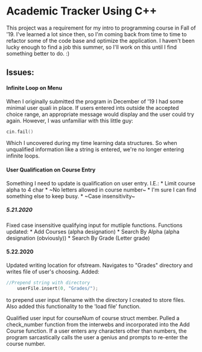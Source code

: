 # Academic Tracker Using C++

This project was a requirement for my intro to programming course in Fall of '19. I've learned a lot since then, so I'm coming back from time to time to refactor some of the code base and optimize the application. I haven't been lucky enough to find a job this summer, so I'll work on this until I find something better to do. :)

## Issues:

#### Infinite Loop on Menu

When I originally submitted the program in December of '19 I had some minimal user quali in place. If users entered ints outside the accepted choice range, an appropriate message would display and the user could try again. However, I was unfamiliar with this little guy:
```C++
cin.fail()
```
Which I uncovered during my time learning data structures. So when unqualified information like a string is entered, we're no longer entering infinite loops. 

#### User Qualification on Course Entry

Something I need to update is qualification on user entry. 
I.E.:
    * Limit course alpha to 4 char
    * ~No letters allowed in course number~
    * I'm sure I can find something else to keep busy. 
    * ~Case insensitivity~

##### 5.21.2020

Fixed case insensitive qualifying input for mutliple functions.
Functions updated:
    * Add Courses (alpha designation)
    * Search By Alpha (alpha designation (obviously))
    * Search By Grade (Letter grade)


#### 5.22.2020

Updated writing location for ofstream. Navigates to "Grades" directory and writes file of user's choosing. Added: 
```C++
//Prepend string with directory
    userFile.insert(0, "Grades/");
```
to prepend user input filename with the directory I created to store files. Also added this functionality to the 'load file' function. 


Qualified user input for courseNum of course struct member. Pulled a check_number function from the interwebs and incorporated into the Add Course function. If a user enters any characters other than numbers, the program sarcastically calls the user a genius and prompts to re-enter the course number. 
